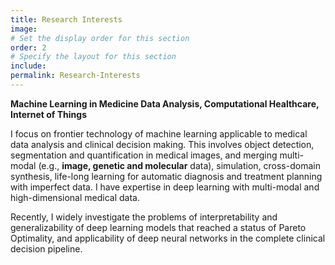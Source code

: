 ```yaml
---
title: Research Interests
image:
# Set the display order for this section
order: 2
# Specify the layout for this section
include: 
permalink: Research-Interests
---
```


**Machine Learning in Medicine Data Analysis, Computational Healthcare, Internet of Things**

I focus on frontier technology of machine learning applicable to medical data analysis and clinical decision making. This involves object detection, segmentation and quantification in medical images, and merging multi-modal (e.g., **image, genetic and molecular** data), simulation, cross-domain synthesis, life-long learning for automatic diagnosis and treatment planning with imperfect data. I have expertise in deep learning with multi-modal and high-dimensional medical data. 

Recently, I widely investigate the problems of interpretability and generalizability of deep learning models that reached a status of Pareto Optimality, and applicability of deep neural networks in the complete clinical decision pipeline. 
